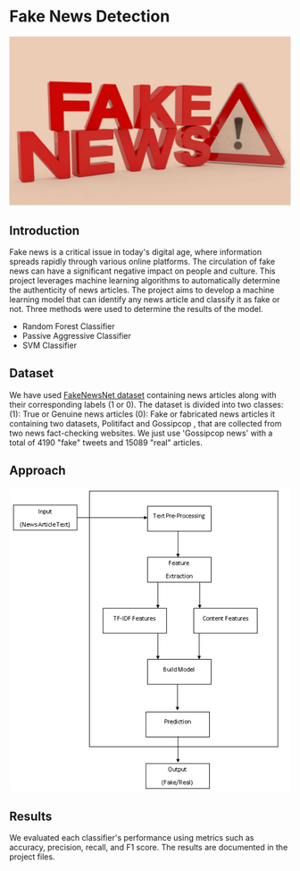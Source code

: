 # Fake News Detection
![logo](images/fnd.jpg)


## Introduction
Fake news is a critical issue in today's digital age, where information spreads rapidly through various online platforms. The circulation of fake news can have a significant negative impact on people and culture. This project leverages machine learning algorithms to automatically determine the authenticity of news articles. The project aims to develop a machine learning model that can identify any news article and classify it as fake or not. Three methods were used to determine the results of the model.
- Random Forest Classifier
- Passive Aggressive Classifier
- SVM Classifier


## Dataset
We have used [FakeNewsNet dataset](https://github.com/KaiDMML/FakeNewsNet) containing news articles along with their corresponding labels (1 or 0). The dataset is divided into two classes:
(1): True or Genuine news articles
(0): Fake or fabricated news articles
it containing two datasets, Politifact  and Gossipcop , that are collected from two news fact-checking websites. 
We just use 'Gossipcop news' with a total of 4190 "fake" tweets and 15089 "real" articles.


## Approach
![flow chart](images/flowchart.png)

## Results
We evaluated each classifier's performance using metrics such as accuracy, precision, recall, and F1 score. The results are documented in the project files.
